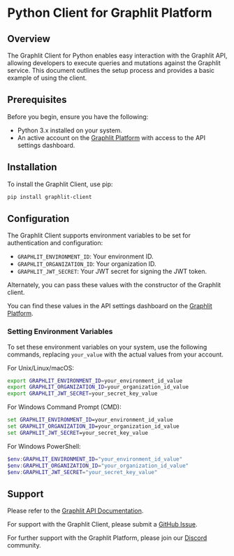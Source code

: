 # Python Client for Graphlit Platform

## Overview

The Graphlit Client for Python enables easy interaction with the Graphlit API, allowing developers to execute queries and mutations against the Graphlit service. This document outlines the setup process and provides a basic example of using the client.

## Prerequisites

Before you begin, ensure you have the following:

- Python 3.x installed on your system.
- An active account on the [Graphlit Platform](https://portal.graphlit.dev) with access to the API settings dashboard.

## Installation

To install the Graphlit Client, use pip:

```bash
pip install graphlit-client
```

## Configuration

The Graphlit Client supports environment variables to be set for authentication and configuration:

- `GRAPHLIT_ENVIRONMENT_ID`: Your environment ID.
- `GRAPHLIT_ORGANIZATION_ID`: Your organization ID.
- `GRAPHLIT_JWT_SECRET`: Your JWT secret for signing the JWT token.

Alternately, you can pass these values with the constructor of the Graphlit client.

You can find these values in the API settings dashboard on the [Graphlit Platform](https://portal.graphlit.dev).

### Setting Environment Variables

To set these environment variables on your system, use the following commands, replacing `your_value` with the actual values from your account.

For Unix/Linux/macOS:

```bash
export GRAPHLIT_ENVIRONMENT_ID=your_environment_id_value
export GRAPHLIT_ORGANIZATION_ID=your_organization_id_value
export GRAPHLIT_JWT_SECRET=your_secret_key_value
```

For Windows Command Prompt (CMD):

```cmd
set GRAPHLIT_ENVIRONMENT_ID=your_environment_id_value
set GRAPHLIT_ORGANIZATION_ID=your_organization_id_value
set GRAPHLIT_JWT_SECRET=your_secret_key_value
```

For Windows PowerShell:

```powershell
$env:GRAPHLIT_ENVIRONMENT_ID="your_environment_id_value"
$env:GRAPHLIT_ORGANIZATION_ID="your_organization_id_value"
$env:GRAPHLIT_JWT_SECRET="your_secret_key_value"
```

## Support

Please refer to the [Graphlit API Documentation](https://docs.graphlit.dev/).

For support with the Graphlit Client, please submit a [GitHub Issue](https://github.com/graphlit/graphlit-client-python/issues).  

For further support with the Graphlit Platform, please join our [Discord](https://discord.gg/ygFmfjy3Qx) community.
